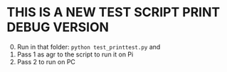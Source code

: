 # THIS IS A NEW TEST SCRIPT PRINT DEBUG VERSION

0. Run in that folder: `python test_printtest.py` and
1. Pass 1 as agr to the script to run it on Pi
2. Pass 2 to run on PC
